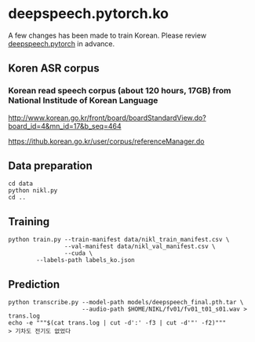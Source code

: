 # deepspeech.pytorch.ko

A few changes has been made to train Korean. Please review [deepspeech.pytorch](https://github.com/SeanNaren/deepspeech.pytorch/blob/master/README.md) in advance.

## Koren ASR corpus

### Korean read speech corpus (about 120 hours, 17GB) from National Institude of Korean Language

http://www.korean.go.kr/front/board/boardStandardView.do?board_id=4&mn_id=17&b_seq=464

https://ithub.korean.go.kr/user/corpus/referenceManager.do

## Data preparation
```
cd data
python nikl.py
cd ..
```

## Training
```
python train.py --train-manifest data/nikl_train_manifest.csv \
                --val-manifest data/nikl_val_manifest.csv \
                --cuda \
		--labels-path labels_ko.json
```
## Prediction
```
python transcribe.py --model-path models/deepspeech_final.pth.tar \
                     --audio-path $HOME/NIKL/fv01/fv01_t01_s01.wav > trans.log
echo -e """$(cat trans.log | cut -d':' -f3 | cut -d'"' -f2)"""
> 기차도 전기도 없었다

```
